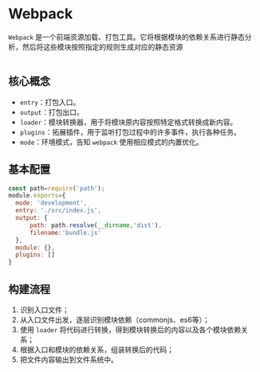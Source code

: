 # Webpack

`Webpack` 是一个前端资源加载、打包工具。它将根据模块的依赖关系进行静态分析，然后将这些模块按照指定的规则生成对应的静态资源

<img :src="$withBase('/assets/webpack/webpack.jpeg')"/>

## 核心概念

* `entry`：打包入口。
* `output`：打包出口。
* `loader`：模块转换器，用于将模块原内容按照特定格式转换成新内容。
* `plugins`：拓展插件，用于监听打包过程中的许多事件，执行各种任务。
* `mode`：环境模式，告知 `webpack` 使用相应模式的内置优化。

## 基本配置

```js
const path=require('path');
module.exports={
  mode: 'development',
  entry: './src/index.js',
  output: {
      path: path.resolve(__dirname,'dist'),
      filename:'bundle.js'
  },
  module: {},
  plugins: []
}
```

## 构建流程

1. 识别入口文件；
2. 从入口文件出发，逐层识别模块依赖（commonjs、es6等）；
3. 使用 `loader` 将代码进行转换，得到模块转换后的内容以及各个模块依赖关系；
4. 根据入口和模块的依赖关系，组装转换后的代码；
5. 把文件内容输出到文件系统中。